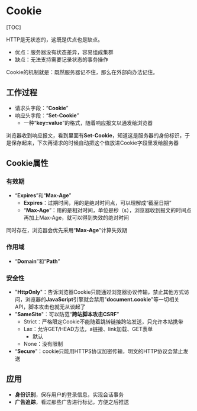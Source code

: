 # Cookie

[TOC]

HTTP是无状态的，这既是优点也是缺点。

- 优点：服务器没有状态差异，容易组成集群
- 缺点：无法支持需要记录状态的事务操作

Cookie的机制就是：既然服务器记不住，那么在外部向办法记住。

## 工作过程

- 请求头字段：“**Cookie**”
- 响应头字段：“**Set-Cookie**”
  - 一种“**key=value**”的格式，随着响应报文以通发给浏览器

浏览器收到响应报文，看到里面有**Set-Cookie**，知道这是服务器的身份标识，于是保存起来，下次再请求的时候自动把这个值放进Cookie字段里发给服务器

## Cookie属性

### 有效期

- “**Expires**”和“**Max-Age**”
  - **Expires**：过期时间，用的是绝对时间点，可以理解成“截至日期”
  - “**Max-Age**”：用的是相对时间，单位是秒（s），浏览器收到报文的时间点再加上Max-Age，就可以得到失效的绝对时间

同时存在，浏览器会优先采用“**Max-Age**”计算失效期

### 作用域

- “**Domain**”和“**Path**”

### 安全性

- "**HttpOnly**"：告诉浏览器Cookie只能通过浏览器协议传输，禁止其他方式访问，浏览器的**JavaScript**引擎就会禁用"**document.cookie**"等一切相关API，脚本攻击也就无从谈起了
- "**SameSite**"：可以防范“**跨站脚本攻击CSRF**”
  - Strict：严格限定Cookie不能随着跳转链接跨站发送，只允许本站携带
  - Lax：允许GET/HEAD方法，a链接、link加载、GET表单
    - 默认
  - None：没有限制
- “**Secure**”：cookie只能用HTTPS协议加密传输，明文的HTTP协议会禁止发送

## 应用

- **身份识别**，保存用户的登录信息，实现会话事务
- **广告追踪**，看过那些广告进行标记，方便之后推送